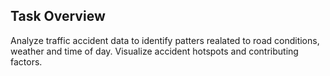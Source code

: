 ## Task Overview

Analyze traffic accident data to identify patters realated to road conditions, weather and time of day. Visualize accident hotspots and contributing factors.

